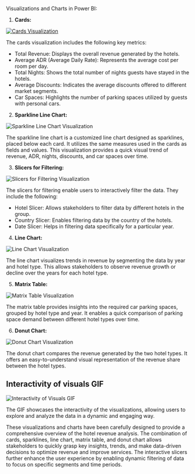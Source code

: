 Visualizations and Charts in Power BI:

1. **Cards:**

[![Cards Visualization](https://imgur.com/5de2kMB)](https://imgur.com/5de2kMB)


The cards visualization includes the following key metrics:
   - Total Revenue: Displays the overall revenue generated by the hotels.
   - Average ADR (Average Daily Rate): Represents the average cost per room per day.
   - Total Nights: Shows the total number of nights guests have stayed in the hotels.
   - Average Discounts: Indicates the average discounts offered to different market segments.
   - Car Spaces: Highlights the number of parking spaces utilized by guests with personal cars.

2. **Sparkline Line Chart:**

![Sparkline Line Chart Visualization](https://imgur.com/C54av9y)

The sparkline line chart is a customized line chart designed as sparklines, placed below each card. It utilizes the same measures used in the cards as fields and values. This visualization provides a quick visual trend of revenue, ADR, nights, discounts, and car spaces over time.

3. **Slicers for Filtering:**

![Slicers for Filtering Visualization](https://imgur.com/bXiwKt2)

The slicers for filtering enable users to interactively filter the data. They include the following:
   - Hotel Slicer: Allows stakeholders to filter data by different hotels in the group.
   - Country Slicer: Enables filtering data by the country of the hotels.
   - Date Slicer: Helps in filtering data specifically for a particular year.

4. **Line Chart:**

![Line Chart Visualization](https://i.imgur.com/gSHmxs9.png)

The line chart visualizes trends in revenue by segmenting the data by year and hotel type. This allows stakeholders to observe revenue growth or decline over the years for each hotel type.

5. **Matrix Table:**

![Matrix Table Visualization](https://imgur.com/sX75n5v)

The matrix table provides insights into the required car parking spaces, grouped by hotel type and year. It enables a quick comparison of parking space demand between different hotel types over time.

6. **Donut Chart:**

![Donut Chart Visualization](https://imgur.com/4c8GNlo)

The donut chart compares the revenue generated by the two hotel types. It offers an easy-to-understand visual representation of the revenue share between the hotel types.

## Interactivity of visuals GIF

![Interactivity of Visuals GIF](https://imgur.com/bNWcNL3)

The GIF showcases the interactivity of the visualizations, allowing users to explore and analyze the data in a dynamic and engaging way.

These visualizations and charts have been carefully designed to provide a comprehensive overview of the hotel revenue analysis. The combination of cards, sparklines, line chart, matrix table, and donut chart allows stakeholders to quickly grasp key insights, trends, and make data-driven decisions to optimize revenue and improve services. The interactive slicers further enhance the user experience by enabling dynamic filtering of data to focus on specific segments and time periods.
